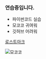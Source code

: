 ### 연습중입니다.
- 파이썬코드 실습
- 모코코 귀여워
- 깃허브 어려워


[로스트아크](https://lostark.game.onstove.com/Main)

![모코코](https://upload3.inven.co.kr/upload/2023/08/11/bbs/i13137837364.jpg)